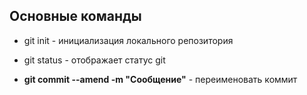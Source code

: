 ## Основные команды 

* git init - инициализация локального репозитория 

* git status - отображает статус git 

* __git commit --amend -m "Сообщение"__ - переименовать коммит

